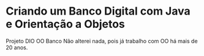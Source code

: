# Criando um Banco Digital com Java e Orientação a Objetos

Projeto DIO OO Banco
Não alterei nada, pois já trabalho com OO há mais de 20 anos.
